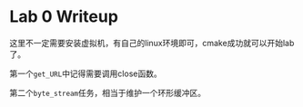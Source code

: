 Lab 0 Writeup
=============

这里不一定需要安装虚拟机，有自己的linux环境即可，cmake成功就可以开始lab了。

第一个`get_URL`中记得需要调用close函数。

第二个`byte_stream`任务，相当于维护一个环形缓冲区。
